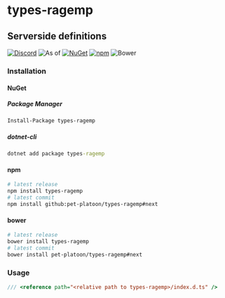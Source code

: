 # types-ragemp
## Serverside definitions

[![Discord](https://discordapp.com/api/guilds/183979885788659713/widget.png)](https://discord.gg/A5exBRX) ![As of](https://img.shields.io/badge/As%20of-23.09.2017-green.svg) [![NuGet](https://img.shields.io/nuget/v/types-ragemp.svg)](https://www.nuget.org/packages/types-ragemp/) [![npm](https://img.shields.io/npm/v/types-ragemp.svg)](https://www.npmjs.com/package/types-ragemp) ![Bower](https://img.shields.io/bower/v/types-ragemp.svg)

### Installation
#### NuGet
##### Package Manager
```ps
Install-Package types-ragemp
```
##### dotnet-cli
```cmd
dotnet add package types-ragemp
```
#### npm
```bash
# latest release
npm install types-ragemp
# latest commit
npm install github:pet-platoon/types-ragemp#next
```
#### bower
```bash
# latest release
bower install types-ragemp
# latest commit
bower install pet-platoon/types-ragemp#next
```

### Usage
```ts
/// <reference path="<relative path to types-ragemp>/index.d.ts" />
```
